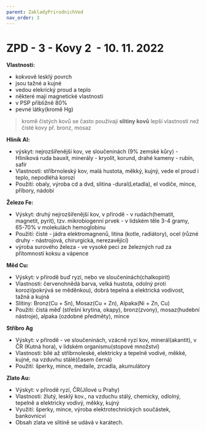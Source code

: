 ```yaml
---
parent: ZakladyPrirodnichVed
nav_order: 3
---
```

# ZPD - 3 - Kovy 2  - 10. 11. 2022
**Vlastnosti:**
- kokvově lesklý povrch
- jsou tažné a kujné
- vedou elekrický proud a teplo
- některé mají magnetické vlastnosti
- v PSP přibližně 80%
- pevné látky(kromě Hg)

> kromě čistých kovů se často používají **slitiny kovů**
> lepší vlastnosti než čisté kovy
> př. bronz, mosaz

**Hliník Al:**
- výskyt: nejrozšířenější kov, ve sloučeninách (9% zemské kůry) - Hliníková ruda bauxit, minerály - kryolit, korund, drahé kameny - rubín, safír
- Vlastnosti: stříbrnoleský kov, malá hustota, měkký, kujný, vede el proud i teplo, nepodléhá korozi
- Použití: obaly, výroba cd a dvd, slitina -dural(Letadla), el vodiče, mince, příbory, nádobí

**Železo Fe:**
- Výskyt: druhý nejrozšířenější kov, v přírodě - v rudách(hematit, magnetit, pyrit), tzv. mikrobiogenní prvek - v lidském těle 3-4 gramy, 65-70% v molekulách hemoglobinu
- Použití: čisté - jádra elektromagnenů, litina (kotle, radiátory), ocel (různé druhy - nástrojová, chirurgická, nerezavějící)
- výroba surového železa - ve vysoké peci ze železných rud za přítomnosti koksu a vápence

**Měd Cu:**
- Výskyt: v přírodě buď ryzí, nebo ve sloučeninách(chalkopirit)
- Vlastnosti: červenohnědá barva, velká hustota, odolný proti korozi(pokrývá se měděnkou), dobrá tepelná a elektrická vodivost, tažná a kujná
- Slitiny: Bronz(Cu + Sn), Mosaz(Cu + Zn), Alpaka(Ni + Zn, Cu)
- Použití: čistá měď (střešní krytina, okapy), bronz(zvony), mosaz(hudební nástroje), alpaka (ozdobné předměty), mince

**Stříbro Ag**
- Výskyt: v přírodě - ve sloučeninách, vzácně ryzí kov, minerál(akantit), v ČR (Kutná hora), v lidském organismu(stopové množství)
- Vlastnosti: bílé až stříbrnoleské, elektricky a tepelně vodivé, měkké, kujné, na vzduvhu stálé(časem černá)
- Použití: šperky, mince, medaile, zrcadla, akumulátory

**Zlato Au:**
- Výskyt: v přírodě ryzí, ČR(Jílové u Prahy)
- Vlastnosti: žlutý, lesklý kov., na vzduchu stálý, chemicky, odlolný, tepelně a elektricky vodivý, měkky, kujný
- Využití: šperky, mince, výroba elektrotechnických součástek, bankovnicví
- Obsah zlata ve slitině se udává v karátech.